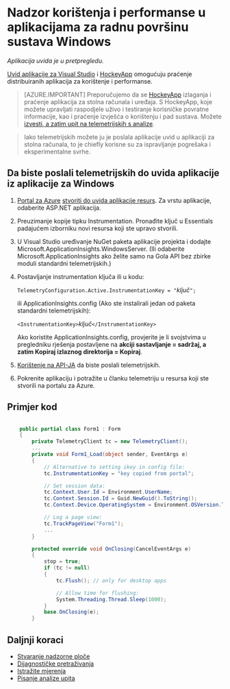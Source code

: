 <properties 
    pageTitle="Nadzor korištenja i performanse za Windows aplikacija za stolna računala" 
    description="Analiza korištenja i performanse sustava Windows za stolna računala s HockeyApp i uvida aplikacije." 
    services="application-insights" 
    documentationCenter="windows"
    authors="alancameronwills" 
    manager="douge"/>

<tags 
    ms.service="application-insights" 
    ms.workload="tbd" 
    ms.tgt_pltfrm="ibiza" 
    ms.devlang="na" 
    ms.topic="article" 
    ms.date="08/26/2016" 
    ms.author="awills"/>

# <a name="monitoring-usage-and-performance-in-windows-desktop-apps"></a>Nadzor korištenja i performanse u aplikacijama za radnu površinu sustava Windows

*Aplikacija uvida je u pretpregledu.*

[Uvid aplikacije za Visual Studio](app-insights-overview.md) i [HockeyApp](https://hockeyapp.net) omogućuju praćenje distribuiranih aplikacija za korištenje i performanse.

> [AZURE.IMPORTANT] Preporučujemo da se [HockeyApp](https://hockeyapp.net) izlaganja i praćenje aplikacija za stolna računala i uređaja. S HockeyApp, koje možete upravljati raspodjele uživo i testiranje korisničke povratne informacije, kao i praćenje izvješća o korištenju i pad sustava. Možete [izvesti, a zatim upit na telemetrijskih s analize](app-insights-hockeyapp-bridge-app.md).

> Iako telemetrijskih možete ju je poslala aplikacije uvid u aplikaciji za stolna računala, to je chiefly korisne su za ispravljanje pogrešaka i eksperimentalne svrhe.


## <a name="to-send-telemetry-to-application-insights-from-a-windows-application"></a>Da biste poslali telemetrijskih do uvida aplikacije iz aplikacije za Windows

1. [Portal za Azure](https://portal.azure.com) [stvoriti do uvida aplikacije resurs](app-insights-create-new-resource.md). Za vrstu aplikacije, odaberite ASP.NET aplikacija.
2. Preuzimanje kopije tipku Instrumentation. Pronađite ključ u Essentials padajućem izborniku novi resursa koji ste upravo stvorili. 
3. U Visual Studio uređivanje NuGet paketa aplikacije projekta i dodajte Microsoft.ApplicationInsights.WindowsServer. (Ili odaberite Microsoft.ApplicationInsights ako želite samo na Gola API bez zbirke moduli standardni telemetrijskih.)
4. Postavljanje instrumentation ključa ili u kodu:

    `TelemetryConfiguration.Active.InstrumentationKey = "`*ključ*`";` 

    ili ApplicationInsights.config (Ako ste instalirali jedan od paketa standardni telemetrijskih):
 
    `<InstrumentationKey>`*ključ*`</InstrumentationKey>` 

    Ako koristite ApplicationInsights.config, provjerite je li svojstvima u pregledniku rješenja postavljene na **akciji sastavljanje = sadržaj, a zatim Kopiraj izlaznog direktorija = Kopiraj**.
5. [Korištenje na API-JA](app-insights-api-custom-events-metrics.md) da biste poslali telemetrijskih.
6. Pokrenite aplikaciju i potražite u članku telemetriju u resursa koji ste stvorili na portalu za Azure.

## <a name="telemetry"></a>Primjer kod

```C#

    public partial class Form1 : Form
    {
        private TelemetryClient tc = new TelemetryClient();
        ...
        private void Form1_Load(object sender, EventArgs e)
        {
            // Alternative to setting ikey in config file:
            tc.InstrumentationKey = "key copied from portal";

            // Set session data:
            tc.Context.User.Id = Environment.UserName;
            tc.Context.Session.Id = Guid.NewGuid().ToString();
            tc.Context.Device.OperatingSystem = Environment.OSVersion.ToString();

            // Log a page view:
            tc.TrackPageView("Form1");
            ...
        }

        protected override void OnClosing(CancelEventArgs e)
        {
            stop = true;
            if (tc != null)
            {
                tc.Flush(); // only for desktop apps

                // Allow time for flushing:
                System.Threading.Thread.Sleep(1000);
            }
            base.OnClosing(e);
        }

```

## <a name="next-steps"></a>Daljnji koraci

* [Stvaranje nadzorne ploče](app-insights-dashboards.md)
* [Dijagnostičke pretraživanja](app-insights-diagnostic-search.md)
* [Istražite mjerenja](app-insights-metrics-explorer.md)
* [Pisanje analize upita](app-insights-analytics.md)
 
